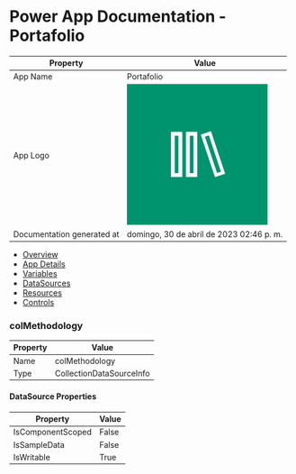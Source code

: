 ﻿# Power App Documentation \- Portafolio

| Property                   | Value                                    |
| -------------------------- | ---------------------------------------- |
| App Name                   | Portafolio                               |
| App Logo                   | ![App Logo](resources/applogoSmall.png)  |
| Documentation generated at | domingo, 30 de abril de 2023 02:46 p. m. |

- [Overview](index-Portafolio.md)
- [App Details](appdetails-Portafolio.md)
- [Variables](variables-Portafolio.md)
- [DataSources](datasources-Portafolio.md)
- [Resources](resources-Portafolio.md)
- [Controls](controls-Portafolio.md)

### colMethodology

| Property | Value                    |
| -------- | ------------------------ |
| Name     | colMethodology           |
| Type     | CollectionDataSourceInfo |

#### DataSource Properties

| Property          | Value |
| ----------------- | ----- |
| IsComponentScoped | False |
| IsSampleData      | False |
| IsWritable        | True  |
